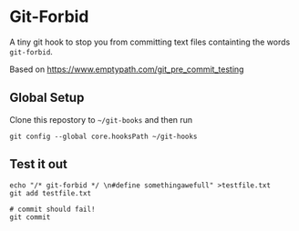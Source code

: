# Git-Forbid

A tiny git hook to stop you from committing text files containting the words `git-forbid`. 

Based on https://www.emptypath.com/git_pre_commit_testing


## Global Setup

Clone this repostory to `~/git-books` and then run 

	git config --global core.hooksPath ~/git-hooks

## Test it out

	echo "/* git-forbid */ \n#define somethingawefull" >testfile.txt
	git add testfile.txt
	
	# commit should fail! 
	git commit